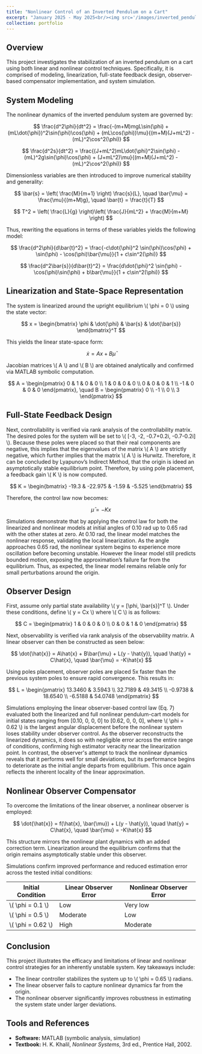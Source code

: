 ```yaml
---
title: "Nonlinear Control of an Inverted Pendulum on a Cart"
excerpt: "January 2025 - May 2025<br/><img src='/images/inverted_pendulum_nlonls_oc_0.62.gif' alt='inverted_pendulum' style='max-width:100%; height:auto; width:450px;'>"
collection: portfolio
---
```


## Overview

This project investigates the stabilization of an inverted pendulum on a cart using both linear and nonlinear control techniques. Specifically, it is comprised of modeling, linearization, full-state feedback design, observer-based compensator implementation, and system simulation.

## System Modeling

The nonlinear dynamics of the inverted pendulum system are governed by:

$$
\frac{d^2\phi}{dt^2} = \frac{-(m+M)mgL\sin(\phi) + (mL\dot{\phi})^2\sin(\phi)\cos(\phi) + (mL\cos(\phi))\mu}{(m+M)(J+mL^2) - (mL)^2\cos^2(\phi)}
$$

$$
\frac{d^2s}{dt^2} = \frac{(J+mL^2)mL\dot{\phi}^2\sin(\phi) - (mL)^2g\sin(\phi)\cos(\phi) + (J+mL^2)\mu}{(m+M)(J+mL^2) - (mL)^2\cos^2(\phi)}
$$

Dimensionless variables are then introduced to improve numerical stability and generality:

$$
\bar{s} = \left( \frac{M}{m+1} \right) \frac{s}{L}, \quad \bar{\mu} = \frac{\mu}{(m+M)g}, \quad \bar{t} = \frac{t}{T}
$$

$$
T^2 = \left( \frac{L}{g} \right)\left( \frac{J}{mL^2} + \frac{M}{m+M} \right)
$$

Thus, rewriting the equations in terms of these variables yields the following model:

$$
\frac{d^2\phi}{d\bar{t}^2} = \frac{-c\dot{\phi}^2 \sin(\phi)\cos(\phi) + \sin(\phi) - \cos(\phi)\bar{\mu}}{1 + c\sin^2(\phi)}
$$

$$
\frac{d^2\bar{s}}{d\bar{t}^2} = \frac{d\dot{\phi}^2 \sin(\phi) - \cos(\phi)\sin(\phi) + b\bar{\mu}}{1 + c\sin^2(\phi)}
$$

## Linearization and State-Space Representation

The system is linearized around the upright equilibrium \\( \phi = 0 \\) using the state vector:

$$
x = \begin{bmatrix} \phi & \dot{\phi} & \bar{s} & \dot{\bar{s}} \end{bmatrix}^T
$$

This yields the linear state-space form:

$$
\dot{x} = A x + B \bar{\mu}
$$

Jacobian matrices \\( A \\) and \\( B \\) are obtained analytically and confirmed via MATLAB symbolic computation.

$$
A = \begin{pmatrix}
0 & 1 & 0 & 0 \\
1 & 0 & 0 & 0 \\
0 & 0 & 0 & 1 \\
-1 & 0 & 0 & 0
\end{pmatrix}, \quad
B = \begin{pmatrix}
0 \\
-1 \\
0 \\
3
\end{pmatrix}
$$


## Full-State Feedback Design

Next, controllability is verified via rank analysis of the controllability matrix. The desired poles for the system will be set to \\( [-3, -2, -0.7+0.2i, -0.7-0.2i] \\). Because these poles were placed so that their real components are negative, this implies that the eigenvalues of the matrix \\( A \\) are strictly negative, which further implies that the matrix \\( A \\) is 
Hurwitz. Therefore, it can be concluded by Lyapunov’s Indirect Method, that the origin is ideed an asymptotically stable equilibrium point. Therefore, by using pole placement, a feedback gain \\( K \\) is now computed.

$$
K = \begin{bmatrix} -19.3 & -22.975 & -1.59 & -5.525 \end{bmatrix}
$$

Therefore, the control law now becomes:

$$
\bar{\mu} = -Kx
$$

Simulations demonstrate that by applying the control law for both the linearized and nonlinear models at initial angles of 0.10 rad up to 0.65 rad with the other states at zero. At 0.10 rad, the linear model matches the nonlinear response, validating the local linearization. As the angle approaches 0.65 rad, the nonlinear system begins to experience more oscillation before becoming unstable. However the linear model still predicts bounded motion, exposing the approximation’s failure far from the equilibrium. Thus, as expected, the linear model remains reliable only for small perturbations around the origin.

## Observer Design

First, assume only partial state availability \\( y = [\phi, \bar{s}]^T \\). Under these conditions, define \\( y = Cx \\) where \\( C \\) is as follows:

$$
C = \begin{pmatrix}
1 & 0 & 0 & 0 \\
0 & 0 & 1 & 0
\end{pmatrix}
$$

Next, observability is verified via rank analysis of the observability matrix. A linear observer can then be constructed as seen below:

$$
\dot{\hat{x}} = A\hat{x} + B\bar{\mu} + L(y - \hat{y}), \quad \hat{y} = C\hat{x}, \quad \bar{\mu} = -K\hat{x}
$$

Using poles placement, observer poles are placed 5x faster than the previous system poles to ensure rapid convergence. This results in:

$$
L = \begin{pmatrix}
13.3460 & 3.5943 \\
32.7189 & 49.3415 \\
-0.9738 & 18.6540 \\
-6.5188 & 54.0748
\end{pmatrix}
$$

Simulations employing the linear observer-based control law (Eq. 7) evaluated both the linearized and full nonlinear pendulum-cart models for initial states ranging from [0.10, 0, 0, 0] to [0.62, 0, 0, 0], where \\( \phi = 0.62 \\) is the largest angular displacement before the nonlinear system loses stability under observer control. As the observer reconstructs the linearized dynamics, it does so with negligible error across the entire range of conditions, confirming high estimator veracity near the linearization point. In contrast, the observer's attempt to track the nonlinear dynamics reveals that it performs well for small deviations, but its performance begins to deteriorate as the initial angle departs from equilibrium. This once again reflects the inherent locality of the linear approximation.

## Nonlinear Observer Compensator

To overcome the limitations of the linear observer, a nonlinear observer is employed:

$$
\dot{\hat{x}} = f(\hat{x}, \bar{\mu}) + L(y - \hat{y}), \quad \hat{y} = C\hat{x}, \quad \bar{\mu} = -K\hat{x}
$$

This structure mirrors the nonlinear plant dynamics with an added correction term. Linearization around the equilibrium confirms that the origin remains asymptotically stable under this observer.

Simulations confirm improved performance and reduced estimation error across the tested initial conditions:

| Initial Condition        | Linear Observer Error | Nonlinear Observer Error |
|--------------------------|-----------------------|---------------------------|
| \\( \phi = 0.1 \\)          | Low                   | Very low                  |
| \\( \phi = 0.5 \\)          | Moderate              | Low                       |
| \\( \phi = 0.62 \\)         | High                  | Moderate                  |

## Conclusion

This project illustrates the efficacy and limitations of linear and nonlinear control strategies for an inherently unstable system. Key takeaways include:

- The linear controller stabilizes the system up to \\( \phi = 0.65 \\) radians.
- The linear observer fails to capture nonlinear dynamics far from the origin.
- The nonlinear observer significantly improves robustness in estimating the system state under larger deviations.

## Tools and References

- **Software:** MATLAB (symbolic analysis, simulation)
- **Textbook:** H. K. Khalil, *Nonlinear Systems*, 3rd ed., Prentice Hall, 2002.
